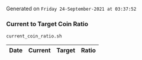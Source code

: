 Generated on `Friday 24-September-2021 at 03:37:52`

### Current to Target Coin Ratio
`current_coin_ratio.sh`

Date|Current|Target|Ratio
---|---|---|---
